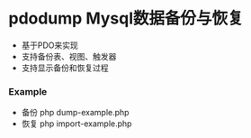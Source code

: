 # pdodump Mysql数据备份与恢复

- 基于PDO来实现
- 支持备份表、视图、触发器
- 支持显示备份和恢复过程


### Example

- 备份 php dump-example.php
- 恢复 php import-example.php